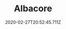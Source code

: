---
templateKey: blog-post
featuredpost: false
date: 2020-02-27T20:52:45.711Z
featuredimage: /img/Albacore.png
title: Albacore
description: Prefers temperature edges where cool and warm water meet.
type: fish
sellPrice: 75
energy: 
health: 
tags:
  - fish
  - Beach
  - 6am – 11am
  - 6pm – 2am
  - fall
  - winter
  - AnyWeather
  - Fish Stew Quest
---